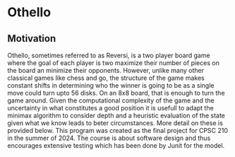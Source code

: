 # Othello

## Motivation
Othello, sometimes referred to as Reversi, is a two player board game where the goal of each player is two maximize their number of pieces on the board an minimize their opponents. However, unlike many other classical games like chess and go, the structure of the game makes constant shifts in determining who the winner is going to be as a single move could turn upto 56 disks. On an 8x8 board, that is enough to turn the game around. Given the computational complexity of the game and the uncertainty in what constitutes a good position it is usefull to adapt the minimax algorithm to consider depth and a heuristic evaluation of the state given what we know leads to beter circumstances. More detail on these is provided below.
This program was created as the final project for CPSC 210 in the summer of 2024. The course is about software design and thus encourages extensive testing which has been done by Junit for the model.